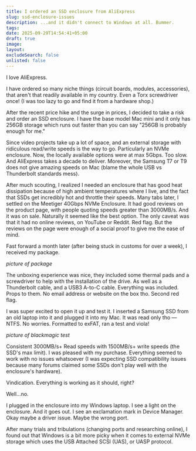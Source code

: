 ```yaml
---
title: I ordered an SSD enclosure from AliExpress
slug: ssd-enclosure-issues
description: ...and it didn't connect to Windows at all. Bummer.
tags:
date: 2025-09-29T14:54:41+05:00
draft: true
image:
layout:
excludeSearch: false
unlisted: false
---
```

I love AliExpress.

I have ordered so many niche things (circuit boards, modules, accessories), that aren't that readily available in my country. Even a Torx screwdriver once! (I was too lazy to go and find it from a hardware shop.)

After the recent price hike and the surge in prices, I decided to take a risk and order an SSD enclosure. I have the base model Mac mini and it only has 256GB storage which runs out faster than you can say "256GB is probably enough for me." 

Since video projects take up a lot of space, and an external storage with ridiculous read/write speeds is the way to go. Particularly an NVMe enclosure. Now, the locally available options were at max 5Gbps. Too slow. And AliExpress takes a decade to deliver. Moreover, the Samsung T7 or T9 does not give amazing speeds on Mac (blame the whole USB vs Thunderbolt standards mess). 

After much scouting, I realized I needed an enclosure that has good heat dissipation because of high ambient temperatures where I live, and the fact that SSDs get incredibly hot and throttle their speeds. Many tabs later, I settled on the Meetiger 40Gbps NVMe Enclosure. It had good reviews on the product page, with people quoting speeds greater than 3000MB/s. And it was on sale. Naturally it seemed like the best option. The only caveat was that it had no online reviews, on YouTube or Reddit. Red flag. But the reviews on the page were enough of a social proof to give me the ease of mind. 

Fast forward a month later (after being stuck in customs for over a week), I received my package. 

_picture of package_

The unboxing experience was nice, they included some thermal pads and a screwdriver to help with the installation of the drive. As well as a Thunderbolt cable, and a USB3 A-to-C cable. Everything was included. Props to them. No email address or website on the box tho. Second red flag. 

I was super excited to open it up and test it. I inserted a Samsung SSD from an old laptop into it and plugged it into my Mac. It was read only tho — NTFS. No worries. Formatted to exFAT, ran a test and viola! 

_picture of blackmagic test_

Consistent 3000MB/s+ Read speeds with 1500MB/s+ write speeds (the SSD's max limit). I was pleased with my purchase. Everything seemed to work with no issues whatsoever (I was expecting SSD compatibility issues because many forums claimed some SSDs don't play well with the enclosure's hardware). 

Vindication. Everything is working as it should, right? 

Well...no.

I plugged in the enclosure into my Windows laptop. I see a light on the enclosure. And it goes out. I see an exclamation mark in Device Manager. Okay maybe a driver issue. Maybe the wrong port. 

After many trials and tribulations (changing ports and researching online), I found out that Windows is a bit more picky when it comes to external NVMe storage which uses the USB Attached SCSI (UAS), or UASP protocol.
